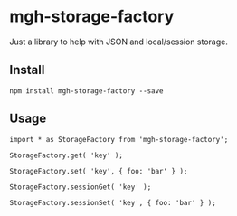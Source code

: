 # mgh-storage-factory

Just a library to help with JSON and local/session storage.

## Install

```
npm install mgh-storage-factory --save
```

## Usage

```
import * as StorageFactory from 'mgh-storage-factory';

StorageFactory.get( 'key' );

StorageFactory.set( 'key', { foo: 'bar' } );

StorageFactory.sessionGet( 'key' );

StorageFactory.sessionSet( 'key', { foo: 'bar' } );
``` 